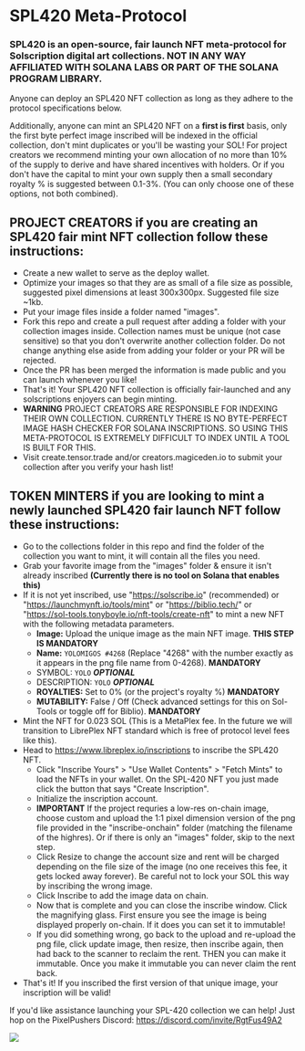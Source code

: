 # SPL420 Meta-Protocol
### SPL420 is an open-source, fair launch NFT meta-protocol for Solscription digital art collections. **NOT IN ANY WAY AFFILIATED WITH SOLANA LABS OR PART OF THE SOLANA PROGRAM LIBRARY.**

Anyone can deploy an SPL420 NFT collection as long as they adhere to the protocol specifications below.

Additionally, anyone can mint an SPL420 NFT on a **first is first** basis, only the first byte perfect image inscribed will be indexed in the official collection, don't mint duplicates or you'll be wasting your SOL! For project creators we recommend minting your own allocation of no more than 10% of the supply to derive and have shared incentives with holders. Or if you don't have the capital to mint your own supply then a small secondary royalty % is suggested between 0.1-3%. (You can only choose one of these options, not both combined).

## **PROJECT CREATORS** if you are creating an SPL420 fair mint NFT collection follow these instructions:
- Create a new wallet to serve as the deploy wallet.
- Optimize your images so that they are as small of a file size as possible, suggested pixel dimensions at least 300x300px. Suggested file size ~1kb.
- Put your image files inside a folder named "images".
- Fork this repo and create a pull request after adding a folder with your collection images inside. Collection names must be unique (not case sensitive) so that you don't overwrite another collection folder. Do not change anything else aside from adding your folder or your PR will be rejected.
- Once the PR has been merged the information is made public and you can launch whenever you like!
- That's it! Your SPL420 NFT collection is officially fair-launched and any solscriptions enjoyers can begin minting.
- **WARNING** PROJECT CREATORS ARE RESPONSIBLE FOR INDEXING THEIR OWN COLLECTION. CURRENTLY THERE IS NO BYTE-PERFECT IMAGE HASH CHECKER FOR SOLANA INSCRIPTIONS. SO USING THIS META-PROTOCOL IS EXTREMELY DIFFICULT TO INDEX UNTIL A TOOL IS BUILT FOR THIS.
- Visit create.tensor.trade and/or creators.magiceden.io to submit your collection after you verify your hash list!

## **TOKEN MINTERS** if you are looking to mint a newly launched SPL420 fair launch NFT follow these instructions:
- Go to the collections folder in this repo and find the folder of the collection you want to mint, it will contain all the files you need.
- Grab your favorite image from the "images" folder & ensure it isn't already inscribed **(Currently there is no tool on Solana that enables this)**
- If it is not yet inscribed, use "https://solscribe.io" (recommended) or "https://launchmynft.io/tools/mint" or "https://biblio.tech/" or "https://sol-tools.tonyboyle.io/nft-tools/create-nft" to mint a new NFT with the following metadata parameters.
   - **Image:** Upload the unique image as the main NFT image. **THIS STEP IS MANDATORY**
   - **Name:** ```YOLOMIGOS #4268``` (Replace "4268" with the number exactly as it appears in the png file name from 0-4268). **MANDATORY**
   - SYMBOL: ```YOLO``` ***OPTIONAL***
   - DESCRIPTION: ```YOLO``` ***OPTIONAL***
   - **ROYALTIES:** Set to 0% (or the project's royalty %) **MANDATORY**
   - **MUTABILITY:** False / Off (Check advanced settings for this on Sol-Tools or toggle off for Biblio). **MANDATORY**
- Mint the NFT for 0.023 SOL (This is a MetaPlex fee. In the future we will transition to LibrePlex NFT standard which is free of protocol level fees like this).
- Head to https://www.libreplex.io/inscriptions to inscribe the SPL420 NFT.
   - Click "Inscribe Yours" > "Use Wallet Contents" > "Fetch Mints" to load the NFTs in your wallet. On the SPL-420 NFT you just made click the button that says "Create Inscription".
   - Initialize the inscription account.
   - **IMPORTANT** If the project requries a low-res on-chain image, choose custom and upload the 1:1 pixel dimension version of the png file provided in the "inscribe-onchain" folder (matching the filename of the highres). Or if there is only an "images" folder, skip to the next step.
   - Click Resize to change the account size and rent will be charged depending on the file size of the image (no one receives this fee, it gets locked away forever). Be careful not to lock your SOL this way by inscribing the wrong image.
   - Click Inscribe to add the image data on chain.
   - Now that is complete and you can close the inscribe window. Click the magnifying glass. First ensure you see the image is being displayed properly on-chain. If it does you can set it to immutable!
   - If you did something wrong, go back to the upload and re-upload the png file, click update image, then resize, then inscribe again, then had back to the scanner to reclaim the rent. THEN you can make it immutable. Once you make it immutable you can never claim the rent back.
- That's it! If you inscribed the first version of that unique image, your inscription will be valid!

If you'd like assistance launching your SPL-420 collection we can help! Just hop on the PixelPushers Discord: https://discord.com/invite/RgtFus49A2

![](yolomigos.png)
